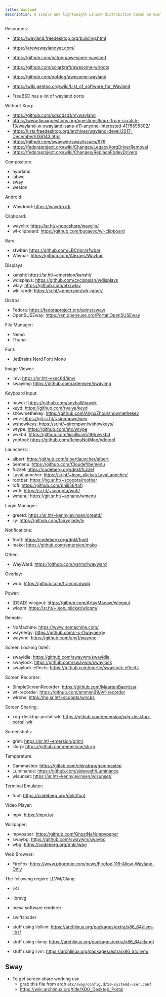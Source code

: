 ```yaml
---
title: Wayland
description: A simple and lightweight Linux® distribution based on musl libc and toybox
---
```


Resources:
- https://wayland.freedesktop.org/building.html
- https://arewewaylandyet.com/
- https://github.com/natpen/awesome-wayland
- https://github.com/solarkraft/awesome-wlroots
- https://github.com/oofdog/awesome-wayland
- https://wiki.gentoo.org/wiki/List_of_software_for_Wayland

- FreeBSD has a lot of wayland ports

Without Xorg:
- https://github.com/sdsddsd1/mywayland
- https://www.linuxquestions.org/questions/linux-from-scratch-13/wayland-w-xwayland-sans-x11-anyone-interested-4175595302/
- https://lists.freedesktop.org/archives/wayland-devel/2017-December/036143.html
- https://github.com/swaywm/sway/issues/676
- https://fedoraproject.org/wiki/Changes/LegacyXorgDriverRemoval
- https://fedoraproject.org/wiki/Changes/ReplaceFbdevDrivers

Compositors:
- hyprland
- labwc
- sway
- weston

Android:
- Waydroid: https://waydro.id/

Clipboard:
- wayclip: https://sr.ht/~noocsharp/wayclip/
- wl-clipboard: https://github.com/bugaevc/wl-clipboard

Bars:
- sfwbar: https://github.com/LBCrion/sfwbar
- Waybar: https://github.com/Alexays/Waybar

Displays:
- kanshi: https://sr.ht/~emersion/kanshi/
- wdisplays: https://github.com/cyclopsian/wdisplays
- wlay: https://github.com/atx/wlay
- wlr-randr: https://sr.ht/~emersion/wlr-randr/

Distros:
- Fedora: https://fedoraproject.org/spins/sway/
- OpenSUSEway: https://en.opensuse.org/Portal:OpenSUSEway

File Manager:
- Nemo
- Thunar

Font:
- JetBrains Nerd Font Mono

Image Viewer:
- imv: https://sr.ht/~exec64/imv/
- swayimg: https://github.com/artemsen/swayimg

Keyboard Input:
- hawck: https://github.com/snyball/hawck
- keyd: https://github.com/rvaiya/keyd
- showmethekey: https://github.com/AlynxZhou/showmethekey
- wev: https://git.sr.ht/~sircmpwn/wev
- wshowkeys: https://sr.ht/~sircmpwn/wshowkeys/
- wtype: https://github.com/atx/wtype
- wvkbd: https://github.com/jjsullivan5196/wvkbd
- ydotool: https://github.com/ReimuNotMoe/ydotool

Launchers:
- albert: https://github.com/albertlauncher/albert
- bemenu: https://github.com/Cloudef/bemenu
- fuzzel: https://codeberg.org/dnkl/fuzzel
- LavaLauncher: https://sr.ht/~leon_plickat/LavaLauncher/
- rootbar: https://hg.sr.ht/~scoopta/rootbar
- tofi: https://github.com/philj56/tofi
- wofi: https://sr.ht/~scoopta/wofi/
- wmenu: https://git.sr.ht/~adnano/wmenu

Login Manager:
- greetd: https://sr.ht/~kennylevinsen/greetd/
- Ly: https://github.com/fairyglade/ly

Notifications:
- fnott: https://codeberg.org/dnkl/fnott
- mako: https://github.com/emersion/mako

Other:
- WayWard: https://github.com/varmd/wayward

Overlay:
- wob: https://github.com/francma/wob

Power:
- [DEAD] wlogout: https://github.com/ArtsyMacaw/wlogout
- wlopm: https://sr.ht/~leon_plickat/wlopm/

Remote:
- NoMachine: https://www.nomachine.com/
- waynergy: https://github.com/r-c-f/waynergy
- wayvnc: https://github.com/any1/wayvnc

Screen Locking (Idle):
- swayidle: https://github.com/swaywm/swayidle
- swaylock: https://github.com/swaywm/swaylock
- swaylock-effects: https://github.com/mortie/swaylock-effects

Screen Recorder:
- SimpleScreenRecorder: https://github.com/MaartenBaert/ssr
- wf-recorder: https://github.com/ammen99/wf-recorder
- wlrobs: https://hg.sr.ht/~scoopta/wlrobs

Screen Sharing:
- xdg-desktop-portal-wlr: https://github.com/emersion/xdg-desktop-portal-wlr

Screenshots:
- grim: https://sr.ht/~emersion/grim/
- slurp: https://github.com/emersion/slurp

Temperature:
- Gammastep: https://gitlab.com/chinstrap/gammastep
- Luminance: https://github.com/sidevesh/Luminance
- wlsunset: https://sr.ht/~kennylevinsen/wlsunset/

Terminal Emulator:
- foot: https://codeberg.org/dnkl/foot

Video Player:
- mpv: https://mpv.io/

Wallpaper:
- mpvpaper: https://github.com/GhostNaN/mpvpaper
- swaybg: https://github.com/swaywm/swaybg
- wbg: https://codeberg.org/dnkl/wbg

Web Browser:
- FireFox: https://www.phoronix.com/news/Firefox-116-Allow-Wayland-Only

The following require LLVM/Clang:
- v4l
- librsvg
- mesa software renderer
- swiftshader

- stuff using libllvm: https://archlinux.org/packages/extra/x86_64/llvm-libs/
- stuff using clang: https://archlinux.org/packages/extra/x86_64/clang/
- stuff using llvm: https://archlinux.org/packages/extra/x86_64/llvm/

## Sway
- To get screen share working use
  - grab this file from arch `etc/sway/config.d/50-systemd-user.conf`
  - https://wiki.archlinux.org/title/XDG_Desktop_Portal
